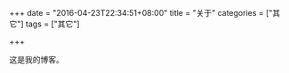 +++
date = "2016-04-23T22:34:51+08:00"
title = "关于"
categories = ["其它"]
tags = ["其它"]

+++

这是我的博客。

</br>
</br>
</br>
